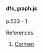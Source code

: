 #### dfs_graph.js
p.533 - 1

References
1. [Cormen](https://www.amazon.com/Introduction-Algorithms-3rd-MIT-Press/dp/0262033844)